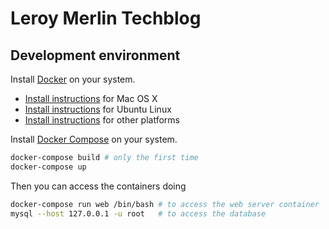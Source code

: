 # Leroy Merlin Techblog

## Development environment

Install [Docker](https://www.docker.com/) on your system.

* [Install instructions](https://docs.docker.com/installation/mac/) for Mac OS X
* [Install instructions](https://docs.docker.com/installation/ubuntulinux/) for Ubuntu Linux
* [Install instructions](https://docs.docker.com/installation/) for other platforms

Install [Docker Compose](http://docs.docker.com/compose/) on your system.

```bash
docker-compose build # only the first time
docker-compose up
```

Then you can access the containers doing

```bash
docker-compose run web /bin/bash # to access the web server container
mysql --host 127.0.0.1 -u root   # to access the database
```
